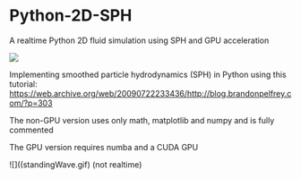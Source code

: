 # Python-2D-SPH
A realtime Python 2D fluid simulation using SPH and GPU acceleration

![](damBreak.gif)

Implementing smoothed particle hydrodynamics (SPH) in Python using this tutorial:
https://web.archive.org/web/20090722233436/http://blog.brandonpelfrey.com/?p=303

The non-GPU version uses only math, matplotlib and numpy and is fully commented

The GPU version requires numba and a CUDA GPU

![]((standingWave.gif)
(not realtime)
